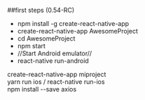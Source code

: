##first steps (0.54-RC)

* npm install -g create-react-native-app
* create-react-native-app AwesomeProject
* cd AwesomeProject
* npm start
* //Start Android emulator//
* react-native run-android




create-react-native-app miproject  
yarn run ios  /  react-native run-ios  
npm install --save axios  

